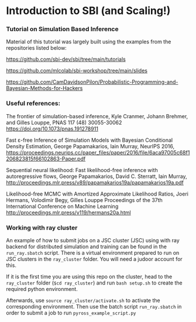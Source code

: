 # Introduction to SBI (and Scaling!)
### Tutorial on Simulation Based Inference


Material of this tutorial was largely built using the examples from the repositories listed below:

https://github.com/sbi-dev/sbi/tree/main/tutorials

https://github.com/mlcolab/sbi-workshop/tree/main/slides

https://github.com/CamDavidsonPilon/Probabilistic-Programming-and-Bayesian-Methods-for-Hackers


### Useful references:

The frontier of simulation-based inference, Kyle Cranmer, Johann Brehmer, and Gilles Louppe, PNAS 117 (48) 30055-30062 https://doi.org/10.1073/pnas.191278911

Fast ε-free Inference of Simulation Models with Bayesian Conditional Density Estimation, George Papamakarios, Iain Murray, NeurIPS 2016, https://proceedings.neurips.cc/paper_files/paper/2016/file/6aca97005c68f1206823815f66102863-Paper.pdf

Sequential neural likelihood: Fast likelihood-free inference with autoregressive flows, George Papamakarios, David C. Sterratt, Iain Murray, http://proceedings.mlr.press/v89/papamakarios19a/papamakarios19a.pdf

Likelihood-free MCMC with Amortized Approximate Likelihood Ratios, Joeri Hermans, Volodimir Begy, Gilles Louppe Proceedings of the 37th International Conference on Machine Learning http://proceedings.mlr.press/v119/hermans20a.html

### Working with ray cluster

An example of how to submit jobs on a JSC cluster (JSC) using with ray backend for distributed simulation and training can be found in the `run_ray.sbatch` script. There is a virtual environment prepared to run on JSC clusters in the `ray_cluster` folder. You will need a judoor account for this.

If it is the first time you are using this repo on the cluster, head to the `ray_cluster` folder (`$cd ray_cluster`) and run `bash setup.sh` to create the required python environment.

Afterwards, use `source ray_cluster/activate.sh` to activate the corresponding environment. Then use the batch script `run_ray.sbatch` in order to submit a job to run `pyross_example_script.py`








